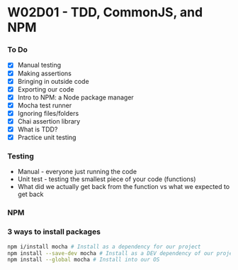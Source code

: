 # W02D01 - TDD, CommonJS, and NPM

### To Do

- [x] Manual testing
- [x] Making assertions
- [x] Bringing in outside code
- [x] Exporting our code
- [x] Intro to NPM: a Node package manager
- [x] Mocha test runner
- [x] Ignoring files/folders
- [x] Chai assertion library
- [x] What is TDD?
- [x] Practice unit testing

### Testing

- Manual - everyone just running the code
- Unit test - testing the smallest piece of your code (functions)
- What did we actually get back from the function vs what we expected to get back

### NPM

### 3 ways to install packages

```bash
npm i/install mocha # Install as a dependency for our project
npm install --save-dev mocha # Install as a DEV dependency of our project
npm install --global mocha # Install into our OS
```
